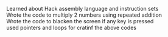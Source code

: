Learned about Hack assembly language and instruction sets<br>
Wrote the code to multiply 2 numbers using repeated addition<br>
Wrote the code to blacken the screen if any key is pressed<br>
used pointers and loops for cratinf the above codes
